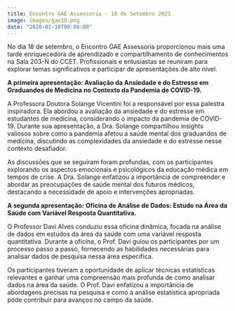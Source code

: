 ```yaml
---
title: Encontro GAE Assessoria - 18 de Setembro 2023
image: images/gae10.png
date: "2020-01-10T00:00:00"
---
```


No dia 18 de setembro, o Encontro GAE Assessoria proporcionou mais uma tarde enriquecedora de aprendizado e compartilhamento de conhecimentos na Sala 203-N do CCET. Profissionais e entusiastas se reuniram para explorar temas significativos e participar de apresentações de alto nível.

**A primeira apresentação: Avaliação da Ansiedade e do Estresse em Graduandos de Medicina no Contexto da Pandemia de COVID-19.**

A Professora Doutora Solange Vicentini foi a responsável por essa palestra inspiradora. Ela abordou a avaliação da ansiedade e do estresse em estudantes de medicina, considerando o impacto da pandemia de COVID-19. Durante sua apresentação, a Dra. Solange compartilhou insights valiosos sobre como a pandemia afetou a saúde mental dos graduandos de medicina, discutindo as complexidades da ansiedade e do estresse nesse contexto desafiador.

As discussões que se seguiram foram profundas, com os participantes explorando os aspectos emocionais e psicológicos da educação médica em tempos de crise. A Dra. Solange enfatizou a importância de compreender e abordar as preocupações de saúde mental dos futuros médicos, destacando a necessidade de apoio e intervenções apropriadas.

**A segunda apresentação: Oficina de Análise de Dados: Estudo na Área da Saúde com Variável Resposta Quantitativa.**

O Professor Davi Alves conduziu essa oficina dinâmica, focada na análise de dados em estudos da área da saúde com uma variável resposta quantitativa. Durante a oficina, o Prof. Davi guiou os participantes por um processo passo a passo, fornecendo as habilidades necessárias para analisar dados de pesquisa nessa área específica.

Os participantes tiveram a oportunidade de aplicar técnicas estatísticas relevantes e ganhar uma compreensão mais profunda de como analisar dados na área da saúde. O Prof. Davi enfatizou a importância de abordagens precisas na pesquisa e como a análise estatística apropriada pode contribuir para avanços no campo da saúde.